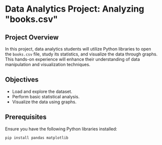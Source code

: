 # Data Analytics Project: Analyzing "books.csv"

## Project Overview

In this project, data analytics students will utilize Python libraries to open the `books.csv` file, study its statistics, and visualize the data through graphs. This hands-on experience will enhance their understanding of data manipulation and visualization techniques.

## Objectives

- Load and explore the dataset.
- Perform basic statistical analysis.
- Visualize the data using graphs.

## Prerequisites

Ensure you have the following Python libraries installed:

```bash
pip install pandas matplotlib